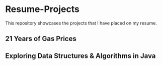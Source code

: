 # Resume-Projects
This repository showcases the projects that I have placed on my resume.

## 21 Years of Gas Prices


## Exploring Data Structures & Algorithms in Java
